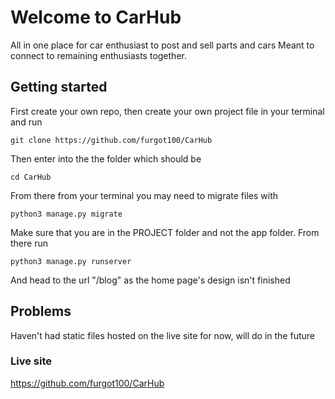 # Welcome to CarHub
All in one place for car enthusiast to post and sell parts and cars
Meant to connect to remaining enthusiasts together. 
## Getting started
First create your own repo, then create your own project file in your terminal and run
```
git clone https://github.com/furgot100/CarHub
```
Then enter into the the folder which should be
```
cd CarHub
```
From there from your terminal you may need to migrate files with
```
python3 manage.py migrate
```
Make sure that you are in the PROJECT folder and not the app folder.
From there run 
```
python3 manage.py runserver
```
And head to the url "/blog" as the home page's design isn't finished
## Problems
Haven't had static files hosted on the live site for now, will do in the future 
### Live site
https://github.com/furgot100/CarHub